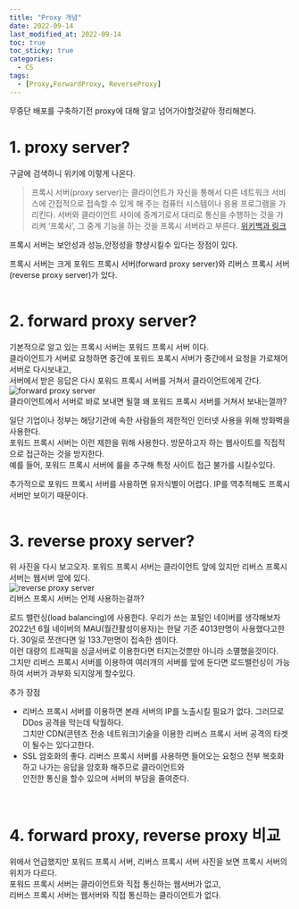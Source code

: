 ```yaml
---
title: "Proxy 개념"
date: 2022-09-14
last_modified_at: 2022-09-14
toc: true
toc_sticky: true
categories: 
  - CS
tags:
  - [Proxy,ForwardProxy, ReverseProxy]
---
```


무중단 배포를 구축하기전 proxy에 대해 알고 넘어가야할것같아 정리해본다.

# 1. proxy server?  
구글에 검색하니 위키에 이렇게 나온다.  
> 프록시 서버(proxy server)는 클라이언트가 자신을 통해서 다른 네트워크 서비스에 간접적으로 접속할 수 있게 해 주는 컴퓨터 시스템이나 응용 프로그램을 가리킨다. 서버와 클라이언트 사이에 중계기로서 대리로 통신을 수행하는 것을 가리켜 ‘프록시’, 그 중계 기능을 하는 것을 프록시 서버라고 부른다.
	[위키백과 링크](https://ko.wikipedia.org/wiki/%ED%94%84%EB%A1%9D%EC%8B%9C_%EC%84%9C%EB%B2%84)  

프록시 서버는 보안성과 성능,안정성을 향샹시킬수 있다는 장점이 있다.  

프록시 서버는 크게 포워드 프록시 서버(forward proxy server)와 리버스 프록시 서버(reverse proxy server)가 있다.  
<br>

# 2. forward proxy server?  
기본적으로 알고 있는 프록시 서버는 포워드 프록시 서버 이다.  
클라이언트가 서버로 요청하면 중간에 포워드 포록시 서버가 중간에서 요청을 가로채어 서버로 다시보내고,  
서버에서 받은 응답은 다시 포워드 프록시 서버를 거쳐서 클라이언트에게 간다.  
![forward proxy server](https://www.imperva.com/learn/wp-content/uploads/sites/13/2019/01/reverse-proxy-01-1.jpg.webp)  
클라이언트에서 서버로 바로 보내면 될껄 왜 포워드 프록시 서버를 거쳐서 보내는껄까? 

일단 기업이나 정부는 해당기관에 속한 사람들의 제한적인 인터넷 사용을 위해 방화벽을 사용한다.  
포워드 프록시 서버는 이런 제한을 위해 사용한다. 방문하고자 하는 웹사이트를 직접적으로 접근하는 것을 방지한다.  
예를 들어, 포워드 프록시 서버에 룰을 추구해 특정 사이트 접근 불가를 시킬수있다.  

추가적으로 포워드 프록시 서버를 사용하면 유저식별이 어렵다. IP를 역추적해도 프록시 서버만 보이기 때문이다.  
<br>

# 3. reverse proxy server?  
위 사진을 다시 보고오자. 포워드 프록시 서버는 클라이언트 앞에 있지만 리버스 프록시 서버는 웹서버 앞에 있다.  
![reverse proxy server](https://www.imperva.com/learn/wp-content/uploads/sites/13/2019/01/reverse-proxy-02-1.jpg.webp)  
리버스 프록시 서버는 언제 사용하는걸까?  

로드 밸런싱(load balancing)에 사용한다. 우리가 쓰는 포털인 네이버를 생각해보자  
2022년 6월 네이버의 MAU(월간활성이용자)는 한달 기준 4013만명이 사용했다고한다. 30일로 쪼갠다면 일 133.7만명이 접속한 셈이다.  
이런 대량의 트래픽을 싱글서버로 이용한다면 터지는것뿐만 아니라 소멸했을것이다.  
그치만 리버스 프록시 서버를 이용하여 여러개의 서버를 앞에 둔다면 로드밸런싱이 가능하여 서버가 과부화 되지않게 할수있다.  

추가 장점 
 - 리버스 프록시 서버를 이용하면 본래 서버의 IP를 노출시킬 필요가 없다. 그러므로 DDos 공격을 막는데 탁월하다.  
 그치만 CDN(콘텐츠 전송 네트워크)기술을 이용한 리버스 프록시 서버 공격의 타겟이 될수는 있다고한다.  
 - SSL 암호화의 좋다. 리버스 프록시 서버를 사용하면 들어오는 요청으 전부 복호화 하고 나가는 응답을 암호화 해주므로 클라이언트와  
 안전한 통신을 할수 있으며 서버의 부담을 줄여준다.
<br>

# 4. forward proxy, reverse proxy 비교  
위에서 언급했지만 포워드 프록시 서버, 리버스 프록시 서버 사진을 보면 프록시 서버의 위치가 다르다.  
포워드 프록시 서버는 클라이언트와 직접 통신하는 웹서버가 없고,  
리버스 프록시 서버는 웹서버와 직접 통신하는 클라이언트가 없다.  

